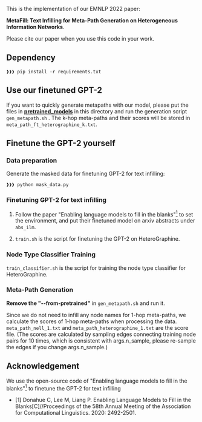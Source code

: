 This is the implementation of our EMNLP 2022 paper:

**MetaFill: Text Infilling for Meta-Path Generation on Heterogeneous Information Networks**. 

Please cite our paper when you use this code in your work.

## Dependency

```console
❱❱❱ pip install -r requirements.txt
```

## Use our finetuned GPT-2

If you want to quickly generate metapaths with our model, please put the files in [**pretrained_models**](https://drive.google.com/file/d/1-rn6HsHmVFooclFK3bNDFbgDTUmTYySA/view?usp=sharing) in this directory and run the generation script ```gen_metapath.sh``` .  The k-hop meta-paths and their scores will be stored in ```meta_path_ft_heterographine_k.txt```.

## Finetune the GPT-2 yourself

### Data preparation

Generate the masked data for finetuning GPT-2 for text infilling:

```console
❱❱❱ python mask_data.py

```
### Finetuning GPT-2 for text infilling

1. Follow the paper "Enabling language models to fill in the blanks"[<sup>1</sup>](#ilm) to set the environment, and put their finetuned model on arxiv abstracts under ```abs_ilm```.

2. ```train.sh```  is the script for finetuning the GPT-2 on HeteroGraphine.


### Node Type Classifier Training

```train_classifier.sh```  is the script for training the node type classifier for HeteroGraphine.

### Meta-Path Generation

**Remove the "--from-pretrained"** in ```gen_metapath.sh``` and run it. 

Since we do not need to infill any node names for 1-hop meta-paths, we calculate the scores of 1-hop meta-paths when processing the data. ```meta_path_nell_1.txt``` and ```meta_path_heterographine_1.txt``` are the score file. (The scores are calculated by sampling edges connecting training node pairs for 10 times, which is consistent with args.n\_sample, please re-sample the edges if you change args.n\_sample.)

## Acknowledgement

We use the open-source code of "Enabling language models to fill in the blanks"[<sup>1</sup>](#ilm) to finetune the GPT-2 for text infilling

<div id="ilm"></div>

- [1] Donahue C, Lee M, Liang P. Enabling Language Models to Fill in the Blanks[C]//Proceedings of the 58th Annual Meeting of the Association for Computational Linguistics. 2020: 2492-2501.
